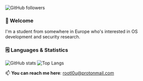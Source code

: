 ![GitHub followers](https://img.shields.io/github/followers/rootlou?label=Followers)

### 👋 Welcome

I'm a student from somewhere in Europe who's interested in OS development and security research.

### 🗒️ Languages & Statistics

![GitHub stats](https://github-readme-stats.vercel.app/api?username=rootlou&show_icons=true&theme=tokyonight)
![Top Langs](https://github-readme-stats.vercel.app/api/top-langs/?username=rootlou&theme=tokyonight)

📫 **You can reach me here**: rootl0u@protonmail.com
